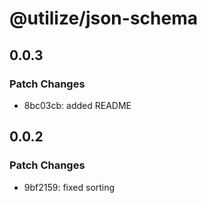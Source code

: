 # @utilize/json-schema

## 0.0.3

### Patch Changes

- 8bc03cb: added README

## 0.0.2

### Patch Changes

- 9bf2159: fixed sorting
